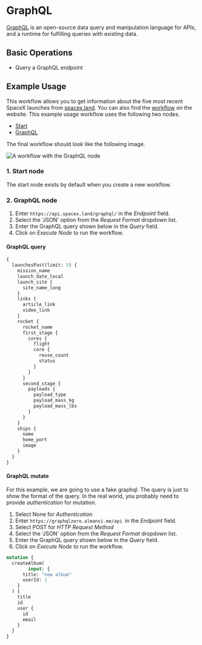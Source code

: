 # GraphQL

[GraphQL](https://graphql.org/) is an open-source data query and manipulation language for APIs, and a runtime for fulfilling queries with existing data.


## Basic Operations

- Query a GraphQL endpoint

## Example Usage

This workflow allows you to get information about the five most recent SpaceX launches from [spacex.land](https://spacex.land/). You can also find the [workflow](https://n8n.io/workflows/558) on the website. This example usage workflow uses the following two nodes.
- [Start](/integrations/builtin/core-nodes/n8n-nodes-base.start/)
- [GraphQL]()

The final workflow should look like the following image.

![A workflow with the GraphQL node](/_images/integrations/builtin/core-nodes/graphql/workflow.png)

### 1. Start node

The start node exists by default when you create a new workflow.

### 2. GraphQL node

1. Enter `https://api.spacex.land/graphql/` in the *Endpoint* field.
2. Select the 'JSON' option from the *Request Format* dropdown list.
3. Enter the GraphQL query shown below in the *Query* field.
4. Click on *Execute Node* to run the workflow.

#### GraphQL query
```graphql
{
  launchesPast(limit: 5) {
    mission_name
    launch_date_local
    launch_site {
      site_name_long
    }
    links {
      article_link
      video_link
    }
    rocket {
      rocket_name
      first_stage {
        cores {
          flight
          core {
            reuse_count
            status
          }
        }
      }
      second_stage {
        payloads {
          payload_type
          payload_mass_kg
          payload_mass_lbs
        }
      }
    }
    ships {
      name
      home_port
      image
    }
  }
}
```


#### GraphQL mutate
For this example, we are going to use a fake graphql. The query is just to show the format of the query. In the real world, you probably need to provide *authentication* for mutation.

1. Select None for *Authentication*
2. Enter `https://graphqlzero.almansi.me/api `in the *Endpoint* field.
3. Select POST for *HTTP Request Method*
4. Select the 'JSON' option from the *Request Format* dropdown list.
5. Enter the GraphQL query shown below in the *Query* field.
6. Click on *Execute Node* to run the workflow.

```graphql
mutation {
  createAlbum(
		input: {
      title: "new album"
      userId: 1
    }
  ) {
    title
    id
    user {
      id
      email
    }
  }
}
```
